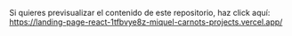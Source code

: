 Si quieres previsualizar el contenido de este repositorio, haz click aquí:
https://landing-page-react-1tfbvye8z-miquel-carnots-projects.vercel.app/

